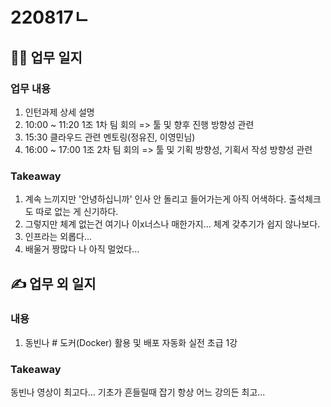 # 220817ㄴ
## 👩‍💻 업무 일지
### 업무 내용
1. 인턴과제 상세 설명
2. 10:00 ~ 11:20 1조 1차 팀 회의 => 툴 및 향후 진행 방향성 관련
3. 15:30 클라우드 관련 멘토링(정유진, 이영민님)
4. 16:00 ~ 17:00 1조 2차 팀 회의 => 툴 및 기획 방향성, 기획서 작성 방향성 관련

### Takeaway
1. 계속 느끼지만 '안녕하십니까' 인사 안 돌리고 들어가는게 아직 어색하다. 출석체크도 따로 없는 게 신기하다.
2. 그렇지만 체계 없는건 여기나 이x너스나 매한가지... 체계 갖추기가 쉽지 않나보다.
3. 인프라는 외롭다...
4. 배울거 짱많다 나 아직 멀었다...

## ✍ 업무 외 일지
### 내용
1. 동빈나 # 도커(Docker) 활용 및 배포 자동화 실전 초급 1강

### Takeaway
동빈나 영상이 최고다...
기초가 흔들릴때 잡기 항상 어느 강의든 최고...
<!--stackedit_data:
eyJoaXN0b3J5IjpbMTAwMzU4MDcxNywxOTA3Nzg3OTg0LC0xNT
U1MTM3NTM4LC0xNjQ4MzQ2MTQ5LC0xMjkxODM1MzYwLC0yMDg4
NzQ2NjEyXX0=
-->
